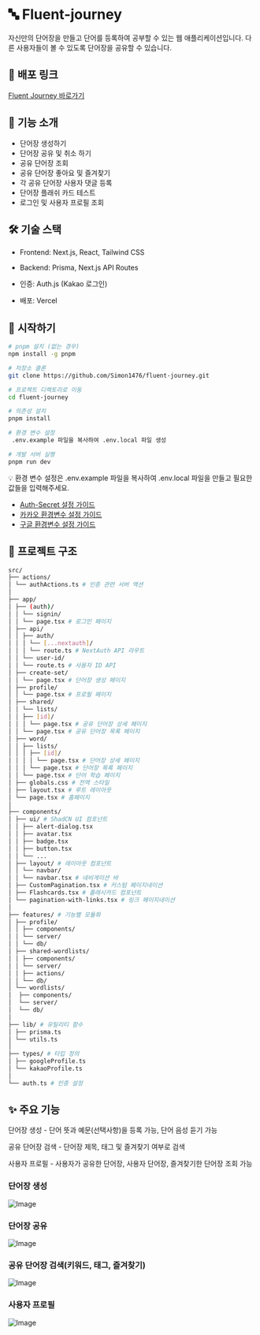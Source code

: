 # 🔤 Fluent-journey

자신만의 단어장을 만들고 단어를 등록하여 공부할 수 있는 웹 애플리케이션입니다. 다른 사용자들이 볼 수 있도록 단어장을 공유할 수 있습니다.

## 🔗 배포 링크

[Fluent Journey 바로가기](https://fluent-journey.vercel.app)

## 🚀 기능 소개

- 단어장 생성하기
- 단어장 공유 및 취소 하기
- 공유 단어장 조회
- 공유 단어장 좋아요 및 즐겨찾기
- 각 공유 단어장 사용자 댓글 등록
- 단어장 플래쉬 카드 테스트
- 로그인 및 사용자 프로필 조회

## 🛠 기술 스택

- Frontend: Next.js, React, Tailwind CSS

- Backend: Prisma, Next.js API Routes

- 인증: Auth.js (Kakao 로그인)

- 배포: Vercel

## 🚀 시작하기

```bash
# pnpm 설치 (없는 경우)
npm install -g pnpm

# 저장소 클론
git clone https://github.com/Simon1476/fluent-journey.git

# 프로젝트 디렉토리로 이동
cd fluent-journey

# 의존성 설치
pnpm install

# 환경 변수 설정
 .env.example 파일을 복사하여 .env.local 파일 생성

# 개발 서버 실행
pnpm run dev
```

💡 환경 변수 설정은 .env.example 파일을 복사하여 .env.local 파일을 만들고 필요한 값들을 입력해주세요.

- [Auth-Secret 설정 가이드](https://authjs.dev/getting-started/installation)
- [카카오 환경변수 설정 가이드](https://tasty-meerkat-c0d.notion.site/Auth-js-191d4ecd0c1f80bda80ad231769678c3)
- [구글 환경변수 설정 가이드](https://tasty-meerkat-c0d.notion.site/Google-1ced4ecd0c1f80e8a1b2dc27f8d9da92)

## 📂 프로젝트 구조

```bash
src/
├── actions/
│ └── authActions.ts # 인증 관련 서버 액션
│
├── app/
│ ├── (auth)/
│ │ └── signin/
│ │ └── page.tsx # 로그인 페이지
│ ├── api/
│ │ ├── auth/
│ │ │ └── [...nextauth]/
│ │ │ └── route.ts # NextAuth API 라우트
│ │ └── user-id/
│ │ └── route.ts # 사용자 ID API
│ ├── create-set/
│ │ └── page.tsx # 단어장 생성 페이지
│ ├── profile/
│ │ └── page.tsx # 프로필 페이지
│ ├── shared/
│ │ └── lists/
│ │ ├── [id]/
│ │ │ └── page.tsx # 공유 단어장 상세 페이지
│ │ └── page.tsx # 공유 단어장 목록 페이지
│ ├── word/
│ │ ├── lists/
│ │ │ ├── [id]/
│ │ │ │ └── page.tsx # 단어장 상세 페이지
│ │ │ └── page.tsx # 단어장 목록 페이지
│ │ └── page.tsx # 단어 학습 페이지
│ ├── globals.css # 전역 스타일
│ ├── layout.tsx # 루트 레이아웃
│ └── page.tsx # 홈페이지
│
├── components/
│ ├── ui/ # ShadCN UI 컴포넌트
│ │ ├── alert-dialog.tsx
│ │ ├── avatar.tsx
│ │ ├── badge.tsx
│ │ ├── button.tsx
│ │ └── ...
│ ├── layout/ # 레이아웃 컴포넌트
│ │ └── navbar/
│ │ └── navbar.tsx # 네비게이션 바
│ ├── CustomPagination.tsx # 커스텀 페이지네이션
│ ├── Flashcards.tsx # 플래시카드 컴포넌트
│ └── pagination-with-links.tsx # 링크 페이지네이션
│
├── features/ # 기능별 모듈화
│ ├── profile/
│ │ ├── components/
│ │ └── server/
│ │ └── db/
│ ├── shared-wordlists/
│ │ ├── components/
│ │ └── server/
│ │ ├── actions/
│ │ └── db/
│ └── wordlists/
│  ├── components/
│  └── server/
│  └── db/
│
├── lib/ # 유틸리티 함수
│ ├── prisma.ts
│ └── utils.ts
│
├── types/ # 타입 정의
│ ├── googleProfile.ts
│ └── kakaoProfile.ts
│
└── auth.ts # 인증 설정
```

## ✨ 주요 기능

단어장 생성 - 단어 뜻과 예문(선택사항)을 등록 가능, 단어 음성 듣기 가능

공유 단어장 검색 - 단어장 제목, 태그 및 즐겨찾기 여부로 검색

사용자 프로필 - 사용자가 공유한 단어장, 사용자 단어장, 즐겨찾기한 단어장 조회 가능

### 단어장 생성

![Image](https://github.com/user-attachments/assets/6da47df1-b75c-44e5-bcd4-86d537420a74)

### 단어장 공유

![Image](https://github.com/user-attachments/assets/22478216-1bb9-4ddc-9678-fb378114543f)

### 공유 단어장 검색(키워드, 태그, 즐겨찾기)

![Image](https://github.com/user-attachments/assets/7d2db55c-3922-4141-a1ea-edb54aae3b72)

### 사용자 프로필

![Image](https://github.com/user-attachments/assets/592557f3-4fe7-45cc-9696-da7a3a97ba4e)
